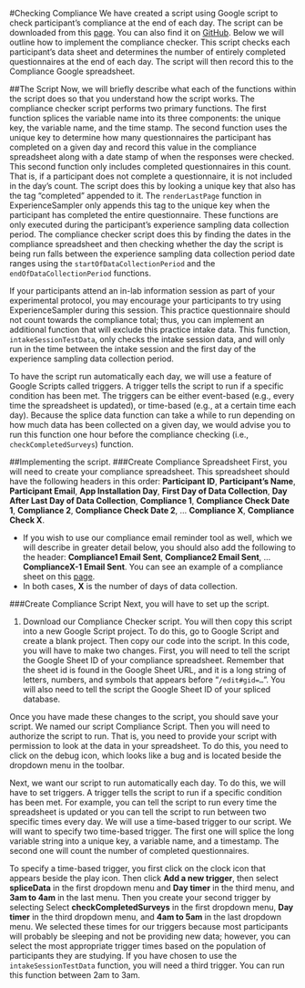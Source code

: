 #Checking Compliance
We have created a script using Google script to check participant’s compliance at the end of each day. The script can be downloaded 
from this [page](https://script.google.com/d/1I-Uo_phZEM94YYvjWMwZPi5hGG3V3YwBSm4yOabD4Q-t0bvntCiHNw-i/edit?usp=sharing). You can also find it on [GitHub](https://github.com/sabrinathai/ExperienceSampler/blob/master/Google-Script-Participant-Compliance/Google%20Script%20Compliance%20Checker.js). Below 
we will outline how to implement the compliance checker. This script checks each participant’s data sheet and determines the number of 
entirely completed questionnaires at the end of each day. The script will then record this to the Compliance Google spreadsheet. 

##The Script
Now, we will briefly describe what each of the functions within the script does so that you understand how the script works. The 
compliance checker script performs two primary functions. 
The first function splices the variable name into its three components: 
the unique key, the variable name, and the time stamp. 
The second function uses the unique key to determine how many questionnaires 
the participant has completed on a given day and record this value in the compliance spreadsheet along with a date stamp of when the 
responses were checked. This second function only includes completed questionnaires in this count. That is, if a participant does not 
complete a questionnaire, it is not included in the day’s count. The script does this by looking a unique key that also has the tag 
“completed” appended to it. The `renderLastPage` function in ExperienceSampler only appends this tag to the unique key when the 
participant has completed the entire questionnaire. These functions are only executed during the participant’s experience 
sampling data collection period. The compliance checker script does this by finding the dates in the compliance spreadsheet and then 
checking whether the day the script is being run falls between the experience sampling data collection period date ranges using the 
`startOfDataCollectionPeriod` and the `endOfDataCollectionPeriod` functions. 

If your participants attend an in-lab information session as part of your experimental protocol, you may encourage your participants 
to try using ExperienceSampler during this session. This practice questionnaire should not count towards the compliance total; thus, 
you can implement an additional function that will exclude this practice intake data. This function, `intakeSessionTestData`, only checks 
the intake session data, and will only run in the time between the intake session and the first day of the experience sampling data 
collection period. 

To have the script run automatically each day, we will use a feature of Google Scripts called triggers. A trigger tells the script to 
run if a specific condition has been met. The triggers can be either event-based (e.g., every time the spreadsheet is updated), or 
time-based (e.g., at a certain time each day). Because the splice data function can take a while to run depending on how much data 
has been collected on a given day, we would advise you to run this function one hour before the compliance checking 
(i.e., `checkCompletedSurveys`) function. 

##Implementing the script. 
###Create Compliance Spreadsheet
First, you will need to create your compliance spreadsheet. This spreadsheet should have the following headers in this order: 
**Participant ID**, **Participant’s Name**, **Participant Email**, **App Installation Day**, **First Day of Data Collection**, 
**Day After Last Day of Data Collection**, **Compliance 1**, **Compliance Check Date 1**, **Compliance 2**, **Compliance Check Date 2**, 
… **Compliance X**, **Compliance Check X**. 
* If you wish to use our compliance email reminder tool as well, which we will describe in 
greater detail below, you should also add the following to the header: 
**Compliance1 Email Sent**, **Compliance2 Email Sent**, … **ComplianceX-1 Email Sent**. 
You can see an example of a compliance sheet on this [page](https://docs.google.com/spreadsheets/d/16VZAKlW0thWRyWwwxvUrq2xfjSJHgWKTZN7oDq5gDvw/edit?usp=sharing). 
* In both cases, **X** is the number of days of data collection. 

###Create Compliance Script
Next, you will have to set up the script. 
1. Download our Compliance Checker script. You will then copy this script into a new 
Google Script project. To do this, go to Google Script and create a blank project. Then copy our code into the script.  In this code, 
you will have to make two changes. First, you will need to tell the script the Google Sheet ID of your compliance spreadsheet. Remember 
that the sheet id is found in the Google Sheet URL, and it is a long string of letters, numbers, and symbols that appears before 
“`/edit#gid=…`”. You will also need to tell the script the Google Sheet ID of your spliced database. 

Once you have made these changes to the script, you should save your script. We named our script Compliance Script. Then you will 
need to authorize the script to run. That is, you need to provide your script with permission to look at the data in your spreadsheet. 
To do this, you need to click on the debug icon, which looks like a bug and is located beside the dropdown menu in the toolbar. 

Next, we want our script to run automatically each day. To do this, we will have to set triggers. A trigger tells the script to run if a 
specific condition has been met. For example, you can tell the script to run every time the spreadsheet is updated or you can tell 
the script to run between two specific times every day. We will use a time-based trigger to our script. We will want to specify two 
time-based trigger. The first one will splice the long variable string into a unique key, a variable name, and a timestamp. The second 
one will count the number of completed questionnaires. 

To specify a time-based trigger, you first click on the clock icon that appears 
beside the play icon. Then click **Add a new trigger**, then select **spliceData** in the first dropdown menu and **Day timer** in the 
third menu, and **3am to 4am** in the last menu. Then you create your second trigger by selecting Select **checkCompletedSurveys** in the 
first dropdown menu, **Day timer** in the third dropdown menu, and **4am to 5am** in the last dropdown menu. We selected these times 
for our triggers because most participants will probably be sleeping and not be providing new data; however, you can select the 
most appropriate trigger times based on the population of participants they are studying. If you have chosen to use the 
`intakeSessionTestData` function, you will need a third trigger. You can run this function between 2am to 3am. 

